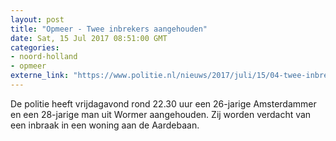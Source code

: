 ```yaml
---
layout: post
title: "Opmeer - Twee inbrekers aangehouden"
date: Sat, 15 Jul 2017 08:51:00 GMT
categories: 
- noord-holland 
- opmeer 
externe_link: "https://www.politie.nl/nieuws/2017/juli/15/04-twee-inbrekers-aangehouden.html"
---
```


De politie heeft vrijdagavond rond 22.30 uur een 26-jarige Amsterdammer en een 28-jarige man uit Wormer aangehouden. Zij worden verdacht van een inbraak in een woning aan de Aardebaan.
